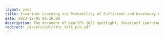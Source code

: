 ```yaml
---
layout: post
title: Invariant Learning via Probability of Sufficient and Necessary Causes.
date: 2023-12-05 00:26:00
description: The document of NeurIPS 2023 spotlight, Invariant Learning via Probability of Sufficient and Necessary Causes.
redirect: /assets/pdf/sfnc_talk_pub.pdf
---
```

